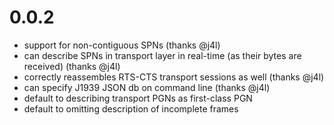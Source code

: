 # 0.0.2

* support for non-contiguous SPNs (thanks @j4l)
* can describe SPNs in transport layer in real-time (as their bytes are received) (thanks @j4l)
* correctly reassembles  RTS-CTS transport sessions as well (thanks @j4l)
* can specify J1939 JSON db on command line (thanks @j4l)
* default to describing transport PGNs as first-class PGN
* default to omitting description of incomplete frames
